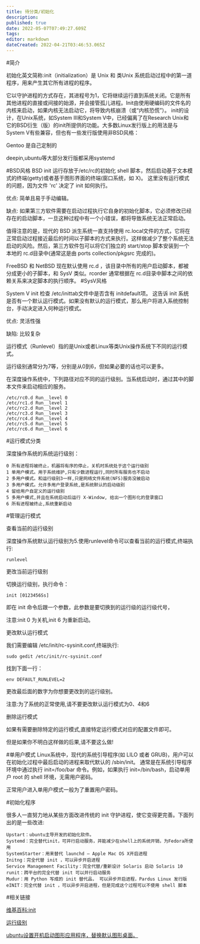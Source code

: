 ```yaml
---
title: 待分类/初始化
description: 
published: true
date: 2022-05-07T07:49:27.609Z
tags: 
editor: markdown
dateCreated: 2022-04-21T03:46:53.065Z
---
```


#简介

初始化英文简称:init（initialization）是 Unix 和 类Unix 系统启动过程中的第一道程序，用来产生其它所有进程的程序。

它以守护进程的方式存在，其进程号为1，它将继续运行直到系统关闭。它是所有其他进程的直接或间接的始源，并会接管孤儿进程。Init由使用硬编码的文件名的内核来启动，如果内核无法启动它，将导致内核崩溃（或“内核恐慌”）。
init的设计，在Unix系统，如System III和System V中，已经偏离了在Research Unix和它的BSD衍生（版）的init所提供的功能。大多数Linux发行版上的用法是与System V有些兼容，但也有一些发行版使用非BSD风格：

Gentoo 是自己定制的

deepin,ubuntu等大部分发行版都采用systemd


#BSD风格
BSD init 运行存放于/etc/rc的初始化 shell 脚本，然后启动基于文本模式的终端(getty)或者基于图形界面的终端(窗口系统，如 X)。 这里没有运行模式的问题，因为文件 'rc' 决定了 init 如何执行。

优点: 简单且易于手动编辑。

缺点: 如果第三方软件需要在启动过程执行它自身的初始化脚本，它必须修改已经存在的启动脚本，一旦这种过程中有一个小错误，都将导致系统无法正常启动。

值得注意的是，现代的 BSD 派生系统一直支持使用 rc.local文件的方式，它将在正常启动过程接近最后的时间以子脚本的方式来执行。这样做减少了整个系统无法启动的风险。然后，第三方软件包可以将它们独立的 start/stop 脚本安装到一个本地的 rc.d目录中(通常这是由 ports collection/pkgsrc 完成的)。

FreeBSD 和 NetBSD 现在默认使用 rc.d ，该目录中所有的用户启动脚本，都被分成更小的子脚本，和 SysV 类似。rcorder 通常根据在 rc.d目录中脚本之间的依赖关系来决定脚本的执行顺序。
#SysV风格

System V init 检查 /etc/inittab文件中是否含有 initdefault项。 这告诉 init 系统是否有一个默认运行模式。如果没有默认的运行模式，那么用户将进入系统控制台，手动决定进入何种运行模式。

优点: 灵活性强

缺陷: 比较复杂

运行模式（Runlevel）指的是Unix或者Linux等类Unix操作系统下不同的运行模式。

运行级别通常分为7等，分别是从0到6，但如果必要的话也可以更多。

在深度操作系统中，下列路径对应不同的运行级别。当系统启动时，通过其中的脚本文件来启动相应的服务。

    /etc/rc0.d Run__level 0
    /etc/rc1.d Run__level 1
    /etc/rc2.d Run__level 2
    /etc/rc3.d Run__level 3
    /etc/rc4.d Run__level 4
    /etc/rc5.d Run__level 5
    /etc/rc6.d Run__level 6
#运行模式分类

深度操作系统的系统运行级别：

    0 所有进程将被终止，机器将有序的停止，关机时系统处于这个运行级别 
    1 单用户模式。用于系统维护,只有少数进程运行,同时所有服务也不启动
    2 多用户模式。和运行级别3一样,只是网络文件系统(NFS)服务没被启动
    3 多用户模式。允许多用户登录系统,是系统默认的启动级别
    4 留给用户自定义的运行级别
    5 多用户模式,并且在系统启动后运行 X-Window, 给出一个图形化的登录窗口
    6 所有进程被终止,系统重新启动

#管理运行模式

查看当前的运行级别

深度操作系统默认运行级别为5.使用runlevel命令可以查看当前的运行模式,终端执行:

    runlevel

更改当前运行级别

切换运行级别，执行命令：

    init [0123456Ss]

即在 init 命令后跟一个参数，此参数是要切换到的运行级的运行级代号，

注意:init 0 为关机,init 6 为重新启动。

更改默认运行模式

我们需要编辑 /etc/init/rc-sysinit.conf,终端执行:

    sudo gedit /etc/init/rc-sysinit.conf
找到下面一行：

    env DEFAULT_RUNLEVEL=2
更改最后面的数字为你想要更改到的运行级别。

注意:为了系统的正常使用,请不要更改默认运行模式为0、4和6

删除运行模式

如果有需要删除特定的运行模式,直接特定运行模式对应的配置文件即可。

但是如果你不明白这样做的后果,请不要这么做!

#单用户模式
Linux系统中，现代的系统引导程序(如 LILO 或者 GRUB)，用户可以在初始化过程中最后启动的进程来取代默认的 /sbin/init。 通常是在系统引导程序环境中通过执行 init=/foo/bar 命令。例如，如果执行 init=/bin/bash，启动单用户 root 的 shell 环境，无需用户密码。

正常用户进入单用户模式一般为了重置用户密码。

#初始化程序

很多人一直努力地从某些方面改进传统的 init 守护进程，使它变得更完善。下面列出的是一些改进:

    Upstart：ubuntu主导开发的初始化软件。
    Systemd：完全替代init，可并行启动服务，并能减少在shell上的系统开销，为Fedora所使用
    SystemStarter：用来替代 launchd — Apple Mac OS X开启进程
    Initng：完全代替 init ，可以异步开启进程
    Service Management Facility：完全代替/重新设计 Solaris 启动 Solaris 10
    runit：跨平台的完全代替 init 可以并行启动服务
    Mudur：用 Python 写成的 init 替代品， 可以异步开启进程，Pardus Linux 发行版
    eINIT：完全代替 init ，可以异步开启进程，但是完成这个过程可以不使用 shell 脚本
#相关链接

[维基百科:init](http://zh.wikipedia.org/wiki/Init)

[运行级别](http://zh.wikipedia.org/wiki/%E8%BF%90%E8%A1%8C%E6%A8%A1%E5%BC%8F)

[ubuntu设置开机启动图形应用程序，替换默认图形桌面。](http://blog.csdn.net/liebergott/article/details/7793408)